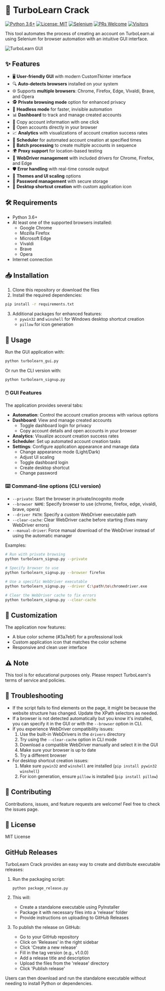 # 🚀 TurboLearn Crack

[![Python 3.6+](https://img.shields.io/badge/Python-3.6+-blue.svg)](https://www.python.org/downloads/)
[![License: MIT](https://img.shields.io/badge/License-MIT-yellow.svg)](https://opensource.org/licenses/MIT)
[![Selenium](https://img.shields.io/badge/Selenium-4.12.0-green.svg)](https://www.selenium.dev/)
[![PRs Welcome](https://img.shields.io/badge/PRs-welcome-brightgreen.svg)](http://makeapullrequest.com)
[![Visitors](https://visitor-badge.laobi.icu/badge?page_id=turbolearn-crack)](https://github.com/your-username/TurboLearnCrack)

This tool automates the process of creating an account on TurboLearn.ai using Selenium for browser automation with an intuitive GUI interface.

![TurboLearn GUI](https://img.shields.io/badge/GUI-CustomTkinter-blue)

## ✨ Features

- 🖥️ **User-friendly GUI** with modern CustomTkinter interface
- 🔍 **Auto-detects browsers** installed on your system
- 🌐 Supports **multiple browsers**: Chrome, Firefox, Edge, Vivaldi, Brave, and Opera
- 🕵️ **Private browsing mode** option for enhanced privacy
- 🤖 **Headless mode** for faster, invisible automation
- 📊 **Dashboard** to track and manage created accounts
- 🔄 Copy account information with one click
- 🚀 Open accounts directly in your browser
- 📈 **Analytics** with visualizations of account creation success rates
- 📅 **Scheduler** for automated account creation at specified times
- 🔄 **Batch processing** to create multiple accounts in sequence
- 🌍 **Proxy support** for location-based testing
- 💼 **WebDriver management** with included drivers for Chrome, Firefox, and Edge
- 🛡️ **Error handling** with real-time console output
- 🎨 **Themes and UI scaling** options
- 🔐 **Password management** with secure storage
- 🔗 **Desktop shortcut creation** with custom application icon

## 🛠️ Requirements

- Python 3.6+
- At least one of the supported browsers installed:
  - Google Chrome
  - Mozilla Firefox
  - Microsoft Edge
  - Vivaldi
  - Brave
  - Opera
- Internet connection

## 📥 Installation

1. Clone this repository or download the files
2. Install the required dependencies:

```bash
pip install -r requirements.txt
```

3. Additional packages for enhanced features:
   - `pywin32` and `winshell` for Windows desktop shortcut creation
   - `pillow` for icon generation

## 🚀 Usage

Run the GUI application with:

```bash
python turbolearn_gui.py
```

Or run the CLI version with:

```bash
python turbolearn_signup.py
```

### 🖱️ GUI Features

The application provides several tabs:

- **Automation**: Control the account creation process with various options
- **Dashboard**: View and manage created accounts
  - Toggle dashboard login for privacy
  - Copy account details and open accounts in your browser
- **Analytics**: Visualize account creation success rates
- **Scheduler**: Set up automated account creation tasks
- **Settings**: Configure application appearance and manage data
  - Change appearance mode (Light/Dark)
  - Adjust UI scaling
  - Toggle dashboard login
  - Create desktop shortcut
  - Change password

### ⌨️ Command-line options (CLI version)

- `--private`: Start the browser in private/incognito mode
- `--browser NAME`: Specify browser to use (chrome, firefox, edge, vivaldi, brave, opera)
- `--driver PATH`: Specify a custom WebDriver executable path
- `--clear-cache`: Clear WebDriver cache before starting (fixes many WebDriver errors)
- `--manual-driver`: Force manual download of the WebDriver instead of using the automatic manager

Examples:
```bash
# Run with private browsing
python turbolearn_signup.py --private

# Specify browser to use
python turbolearn_signup.py --browser firefox

# Use a specific WebDriver executable
python turbolearn_signup.py --driver C:\path\to\chromedriver.exe

# Clear the WebDriver cache to fix errors
python turbolearn_signup.py --clear-cache
```

## 🎨 Customization

The application now features:
- A blue color scheme (#3a7ebf) for a professional look
- Custom application icon that matches the color scheme
- Responsive and clean user interface

## ⚠️ Note

This tool is for educational purposes only. Please respect TurboLearn's terms of service and policies.

## 🔧 Troubleshooting

- If the script fails to find elements on the page, it might be because the website structure has changed. Update the XPath selectors as needed.
- If a browser is not detected automatically but you know it's installed, you can specify it in the GUI or with the `--browser` option in CLI.
- If you experience WebDriver compatibility issues:
  1. Use the built-in WebDrivers in the `drivers` directory
  2. Try using the `--clear-cache` option in CLI mode
  3. Download a compatible WebDriver manually and select it in the GUI
  4. Make sure your browser is up to date
  5. Try a different browser
- For desktop shortcut creation issues:
  1. Make sure `pywin32` and `winshell` are installed (`pip install pywin32 winshell`)
  2. For icon generation, ensure `pillow` is installed (`pip install pillow`)

## 🤝 Contributing

Contributions, issues, and feature requests are welcome! Feel free to check the issues page.

## 📜 License

MIT License

## GitHub Releases

TurboLearn Crack provides an easy way to create and distribute executable releases:

1. Run the packaging script:
   ```
   python package_release.py
   ```

2. This will:
   - Create a standalone executable using PyInstaller
   - Package it with necessary files into a 'release' folder
   - Provide instructions on uploading to GitHub Releases

3. To publish the release on GitHub:
   - Go to your GitHub repository
   - Click on 'Releases' in the right sidebar
   - Click 'Create a new release'
   - Fill in the tag version (e.g., v1.0.0)
   - Add a release title and description
   - Upload the files from the 'release' directory
   - Click 'Publish release'

Users can then download and run the standalone executable without needing to install Python or dependencies. 